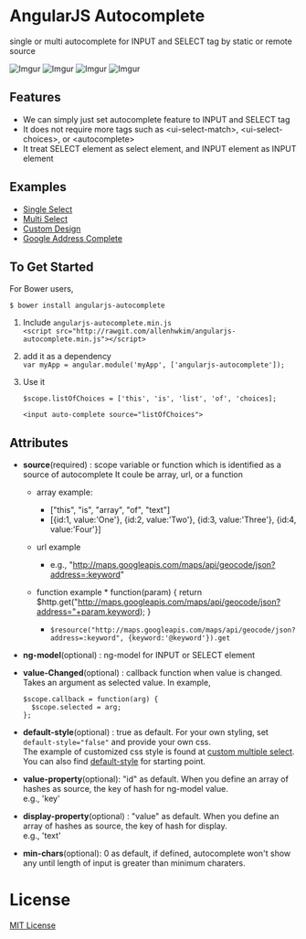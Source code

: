 AngularJS Autocomplete
======================
single or multi autocomplete for INPUT and SELECT tag by static or remote source 


![Imgur](http://i.imgur.com/Fj0avbY.png?1)
![Imgur](http://i.imgur.com/46crVoI.png?1)
![Imgur](http://i.imgur.com/1BhGlVn.png)
![Imgur](http://i.imgur.com/xFxsgUY.png)

Features
--------

  * We can simply just set autocomplete feature to INPUT and SELECT tag
  * It does not require more tags such as &lt;ui-select-match>, &lt;ui-select-choices>, or &lt;autocomplete>
  * It treat SELECT element as select element, and INPUT element as INPUT element

Examples
--------

  * [Single Select](http://rawgit.com/allenhwkim/angularjs-autocomplete/master/test/autocomplete.single.html)
  * [Multi Select](http://rawgit.com/allenhwkim/angularjs-autocomplete/master/test/autocomplete.multi.html)
  * [Custom Design](http://rawgit.com/allenhwkim/angularjs-autocomplete/master/test/autocomplete.multi.custom.html)
  * [Google Address Complete](http://rawgit.com/allenhwkim/angularjs-autocomplete/master/test/autocomplete.remote.html)


To Get Started
--------------

For Bower users, 

  `$ bower install angularjs-autocomplete`

1. Include `angularjs-autocomplete.min.js`  
    `<script src="http://rawgit.com/allenhwkim/angularjs-autocomplete.min.js"></script>`

2. add it as a dependency  
    `var myApp = angular.module('myApp', ['angularjs-autocomplete']);`

3. Use it  

    `$scope.listOfChoices = ['this', 'is', 'list', 'of', 'choices];`

    `<input auto-complete source="listOfChoices">`


Attributes
--------

  * **source**(required) : scope variable or function which is identified as a source of autocomplete
    It coule be array, url, or a function

    * array example: 
      *  ["this", "is", "array", "of", "text"]
      * [{id:1, value:'One'}, {id:2, value:'Two'}, {id:3, value:'Three'}, {id:4, value:'Four'}]

    * url example
      * e.g., "http://maps.googleapis.com/maps/api/geocode/json?address=:keyword"

    * function example
      *
          function(param) { 
            return $http.get("http://maps.googleapis.com/maps/api/geocode/json?address="+param.keyword);
          }
      * `$resource("http://maps.googleapis.com/maps/api/geocode/json?address=:keyword", {keyword:'@keyword'}).get`

  * **ng-model**(optional) : ng-model for INPUT or SELECT element  
  * **value-Changed**(optional) : callback function when value is changed. Takes an argument as selected value.  In example,  

        $scope.callback = function(arg) {
          $scope.selected = arg;
        };

  * **default-style**(optional) : true as default. For your own styling, set `default-style="false"` and provide your own css.  
    The example of customized css style is found at [custom multiple select](https://rawgit.com/allenhwkim/angularjs-autocomplete/master/autocomplete.multi.custom.html).   
    You can also find [default-style](https://rawgit.com/allenhwkim/angularjs-autocomplete/master/default-style.css) for starting point.

  * **value-property**(optional): "id" as default. When you define an array of hashes as source, the key of hash for ng-model value.  
    e.g., 'key'
  * **display-property**(optional) : "value" as default. When you define an array of hashes as source, the key of hash for display.  
    e.g., 'text'
  * **min-chars**(optional): 0 as default, if defined, autocomplete won't show any until length of input is greater than minimum charaters.  


License
=======

  [MIT License](https://github.com/allenhwkim/angularjs-autocomplete/blob/master/LICENSE)
